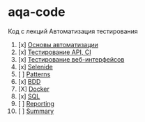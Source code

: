 # aqa-code
Код с лекций Автоматизация тестирования

1. [x] [Основы автоматизации](basics/)
1. [x] [Тестирование API, CI](api-ci/)
1. [x] [Тестирование веб-интерфейсов](web/)
1. [x] [Selenide](selenide/)
1. [ ] [Patterns](patterns/)
1. [x] [BDD](bdd/)
1. [X] [Docker](docker/)
1. [x] [SQL](sql/)
1. [ ] [Reporting](reporting/)
1. [ ] [Summary](summary/)

